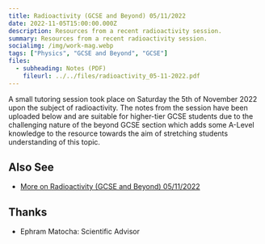 ```yaml
---
title: Radioactivity (GCSE and Beyond) 05/11/2022
date: 2022-11-05T15:00:00.000Z
description: Resources from a recent radioactivity session.
summary: Resources from a recent radioactivity session.
socialimg: /img/work-mag.webp
tags: ["Physics", "GCSE and Beyond", "GCSE"]
files:
  - subheading: Notes (PDF)
    fileurl: ../../files/radioactivity_05-11-2022.pdf
---
```


A small tutoring session took place on Saturday the 5th of November 2022 upon the subject of radioactivity. The notes from the session have been uploaded below and are suitable for higher-tier GCSE students due to the challenging nature of the beyond GCSE section which adds some A-Level knowledge to the resource towards the aim of stretching students understanding of this topic.

## Also See

- [More on Radioactivity (GCSE and Beyond) 05/11/2022](/teach/radioactivity_05-11-22)

## Thanks

- Ephram Matocha: Scientific Advisor
